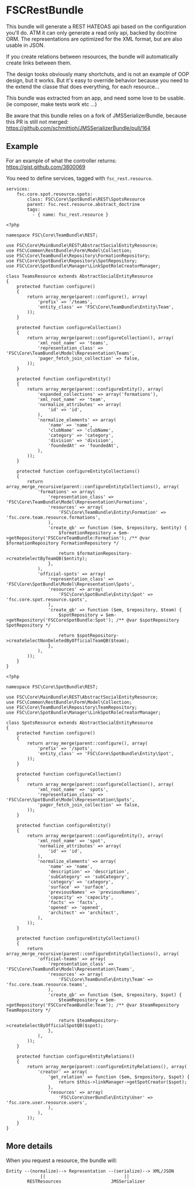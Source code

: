 FSCRestBundle
=============

This bundle will generate a REST HATEOAS api based on the configuration you'll do.
ATM it can only generate a read only api, backed by doctrine ORM.
The representations are optimized for the XML format, but are also usable in JSON.

If you create relations between resources, the bundle will automatically create links between them.

The design tooks obviously many shortchuts, and is not an example of OOP design, but it works.
But it's easy to override behavior because you need to the extend the classe that does everything,
for each resource...

This bundle was extracted from an app, and need some love to be usable. (ie composer, make tests work etc ...)

Be aware that this bundle relies on a fork of JMSSerializerBundle, because this PR is still not merged:
https://github.com/schmittjoh/JMSSerializerBundle/pull/164

Example
-------

For an example of what the controller returns: https://gist.github.com/3800069

You need to define services, tagged with `fsc_rest.resource`.

```
services:
    fsc.core.spot.resource.spots:
        class: FSC\Core\SpotBundle\REST\SpotsResource
        parent: fsc.rest.resource.abstract_doctrine
        tags:
          - { name: fsc_rest.resource }
```

```
<?php

namespace FSC\Core\TeamBundle\REST;

use FSC\Core\MainBundle\REST\AbstractSocialEntityResource;
use FSC\Common\RestBundle\Form\Model\Collection;
use FSC\Core\TeamBundle\Repository\FormationRepository;
use FSC\Core\SpotBundle\Repository\SpotRepository;
use FSC\Core\SpotBundle\Manager\LinkSpotRoleCreatorManager;

class TeamsResource extends AbstractSocialEntityResource
{
    protected function configure()
    {
        return array_merge(parent::configure(), array(
            'prefix' => '/teams',
            'entity_class' => 'FSC\Core\TeamBundle\Entity\Team',
        ));
    }

    protected function configureCollection()
    {
        return array_merge(parent::configureCollection(), array(
            'xml_root_name' => 'teams',
            'representation_class' => 'FSC\Core\TeamBundle\Model\Representation\Teams',
            'pager_fetch_join_collection' => false,
        ));
    }

    protected function configureEntity()
    {
        return array_merge(parent::configureEntity(), array(
            'expanded_collections' => array('formations'),
            'xml_root_name' => 'team',
            'normalize_attributes' => array(
                'id' => 'id',
            ),
            'normalize_elements' => array(
                'name' => 'name',
                'clubName' => 'clubName',
                'category' => 'category',
                'division' => 'division',
                'foundedAt' => 'foundedAt',
            ),
        ));
    }

    protected function configureEntityCollections()
    {
        return array_merge_recursive(parent::configureEntityCollections(), array(
            'formations' => array(
                'representation_class' => 'FSC\Core\TeamBundle\Model\Representation\Formations',
                'resources' => array(
                    'FSC\Core\TeamBundle\Entity\Formation' => 'fsc.core.team.resource.formations',
                ),
                'create_qb' => function ($em, $repository, $entity) {
                    $formationRepository = $em->getRepository('FSCCoreTeamBundle:Formation'); /** @var $formationRepository FormationRepository */

                    return $formationRepository->createSelectByTeamQB($entity);
                },
            ),
            'official-spots' => array(
                'representation_class' => 'FSC\Core\SpotBundle\Model\Representation\Spots',
                'resources' => array(
                    'FSC\Core\SpotBundle\Entity\Spot' => 'fsc.core.spot.resource.spots',
                ),
                'create_qb' => function ($em, $repository, $team) {
                    $spotRepository = $em->getRepository('FSCCoreSpotBundle:Spot'); /** @var $spotRepository SpotRepository */

                    return $spotRepository->createSelectNonDeletedByOfficialTeamQB($team);
                },
            ),
        ));
    }
}
```

```
<?php

namespace FSC\Core\SpotBundle\REST;

use FSC\Core\MainBundle\REST\AbstractSocialEntityResource;
use FSC\Common\RestBundle\Form\Model\Collection;
use FSC\Core\TeamBundle\Repository\TeamRepository;
use FSC\Core\SpotBundle\Manager\LinkSpotRoleCreatorManager;

class SpotsResource extends AbstractSocialEntityResource
{
    protected function configure()
    {
        return array_merge(parent::configure(), array(
            'prefix' => '/spots',
            'entity_class' => 'FSC\Core\SpotBundle\Entity\Spot',
        ));
    }

    protected function configureCollection()
    {
        return array_merge(parent::configureCollection(), array(
            'xml_root_name' => 'spots',
            'representation_class' => 'FSC\Core\SpotBundle\Model\Representation\Spots',
            'pager_fetch_join_collection' => false,
        ));
    }

    protected function configureEntity()
    {
        return array_merge(parent::configureEntity(), array(
            'xml_root_name' => 'spot',
            'normalize_attributes' => array(
                'id' => 'id',
            ),
            'normalize_elements' => array(
                'name' => 'name',
                'description' => 'description',
                'subCategory' => 'subCategory',
                'category' => 'category',
                'surface' => 'surface',
                'previousNames' => 'previousNames',
                'capacity' => 'capacity',
                'facts' => 'facts',
                'opened' => 'opened',
                'architect' => 'architect',
            ),
        ));
    }

    protected function configureEntityCollections()
    {
        return array_merge_recursive(parent::configureEntityCollections(), array(
            'official-teams' => array(
                'representation_class' => 'FSC\Core\TeamBundle\Model\Representation\Teams',
                'resources' => array(
                    'FSC\Core\TeamBundle\Entity\Team' => 'fsc.core.team.resource.teams',
                ),
                'create_qb' => function ($em, $repository, $spot) {
                    $teamRepository = $em->getRepository('FSCCoreTeamBundle:Team'); /** @var $teamRepository TeamRepository */

                    return $teamRepository->createSelectByOfficialSpotQB($spot);
                },
            ),
        ));
    }

    protected function configureEntityRelations()
    {
        return array_merge(parent::configureEntityRelations(), array(
            'creator' => array(
                'get_relation' => function ($em, $repository, $spot) {
                    return $this->linkManager->getSpotCreator($spot);
                },
                'resources' => array(
                    'FSC\Core\UserBundle\Entity\User' => 'fsc.core.user.resource.users',
                ),
            ),
        ));
    }
}
```


More details
------------

When you request a resource, the bundle will:

```
Entity --(normalize)--> Representation --(serialize)--> XML/JSON
             ||                              ||
        RESTResources                   JMSSerializer
```


